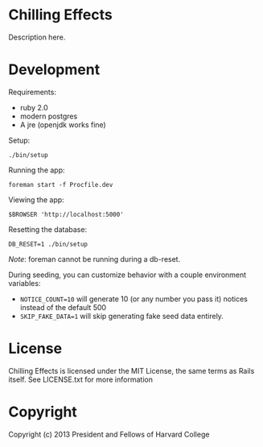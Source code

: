 Chilling Effects
================

Description here.

Development
===========

Requirements:

* ruby 2.0
* modern postgres
* A jre (openjdk works fine)

Setup:

    ./bin/setup

Running the app:

    foreman start -f Procfile.dev

Viewing the app:

    $BROWSER 'http://localhost:5000'

Resetting the database:

    DB_RESET=1 ./bin/setup

*Note*: foreman cannot be running during a db-reset.

During seeding, you can customize behavior with a couple environment variables:

* `NOTICE_COUNT=10` will generate 10 (or any number you pass it) notices
  instead of the default 500
* `SKIP_FAKE_DATA=1` will skip generating fake seed data entirely.

License
=======

Chilling Effects is licensed under the MIT License, the same terms as Rails
itself. See LICENSE.txt for more information

Copyright
=========

Copyright (c) 2013 President and Fellows of Harvard College
